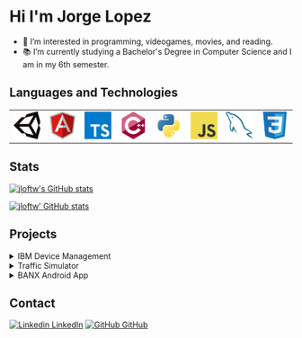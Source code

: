 # Hi I'm Jorge Lopez


- 👀 I’m interested in programming, videogames, movies, and reading.
- 📚 I’m currently studying a Bachelor's Degree in Computer Science and I am in my 6th semester.

## Languages and Technologies

<table>
  <td> <img src="https://github.com/devicons/devicon/blob/master/icons/unity/unity-original.svg" title="unity" alt="unity" width="50" height="50"/></td>
  <td> <img src="https://github.com/devicons/devicon/blob/master/icons/angularjs/angularjs-original.svg" title="angularjs" alt="angularjs" width="50" height="50"/></td>
  <td> <img src="https://github.com/devicons/devicon/blob/master/icons/typescript/typescript-original.svg" title="typescript" alt="typescript" width="50" height="50"/></td>
  <td> <img src="https://github.com/devicons/devicon/blob/master/icons/cplusplus/cplusplus-original.svg" title="cplusplus" alt="cplusplus" width="50" height="50"/> </td>
  <td> <img src="https://github.com/devicons/devicon/blob/master/icons/python/python-original.svg" title="python" alt="python" width="50" height="50"/></td>
  <td> <img src="https://github.com/devicons/devicon/blob/master/icons/javascript/javascript-original.svg" title="javascript" alt="javascript" width="50" height="50"/></td>
  <td> <img src="https://github.com/devicons/devicon/blob/master/icons/mysql/mysql-original.svg" title="mysql" alt="mysql" width="50" height="50"/></td>
  <td> <img src="https://github.com/devicons/devicon/blob/master/icons/css3/css3-original.svg" title="css" alt="css" width="50" height="50"/></td>
</table>

## Stats

[![jloftw's GitHub stats](https://github-readme-stats.vercel.app/api?username=jorge-lpz&count_private=true&show_icons=true&theme=synthwave)](https://github.com/jorge-lpz)

[![jloftw' GitHub stats](https://github-readme-stats.vercel.app/api/top-langs/?username=jorge-lpz&layout=compact&theme=synthwave)](https://github.com/jorge-lpz)

## Projects

<details>
  <summary>IBM Device Management</summary>
  
  ### IBM Device Management
  I worked on a team of 6 in the creation of a device lending web application for internal IBM use. We utilized Angular and Carbon Design  for the frontend of the application and Expressjs for the backend. We used IBM's DB2 for our database and we deployed our project to Kubernetes in the IBM Cloud. I primarily worked on the frontend of the application as well as a lot of the documentation of the project.
</details>

<details>
  <summary>Traffic Simulator</summary>
  
  ### Traffic Simulator
  I worked on a team of 5 people to create a multi-agent system to model traffic at various intersections. We used Unity for the visualization and agentpy for the multi-agent simulation. The actual simulation would run in real time on the IBM cloud and the Unity visualization would request the position of all vehicles and traffic light colors from the cloud. I primarily worked on the visualization using Unity.
</details>
<details>
  <summary>BANX Android App</summary>
  
  ### BANX Android App
   I worked on a team of 4 to develop a native android application for the Food Bank of Guadalajara. The app would allow users to donate money to the food bank as well as keep up to date with information about the food bank. We utilized Jetpack Compose to create the application and implemented Twitter and Google Maps integration using their respective apis. On this project I worked primarily on the creation of the various pages that were needed and the Google Maps integration.
</details>

## Contact
[![Linkedin](https://i.stack.imgur.com/gVE0j.png) LinkedIn](https://www.linkedin.com/in/jorgealopezs/)
[![GitHub](https://i.stack.imgur.com/tskMh.png) GitHub](https://github.com/jloftw)
